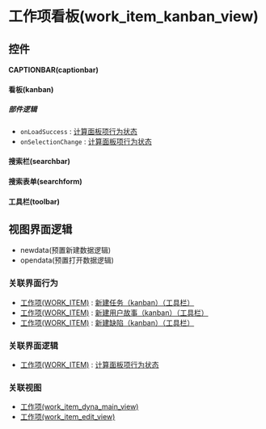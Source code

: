 # 工作项看板(work_item_kanban_view)  <!-- {docsify-ignore-all} -->



## 控件
#### CAPTIONBAR(captionbar)
#### 看板(kanban)

##### 部件逻辑
* `onLoadSuccess` : [计算面板项行为状态](module/ProjMgmt/work_item/uilogic/calc_kanban_item_action_state)
* `onSelectionChange` : [计算面板项行为状态](module/ProjMgmt/work_item/uilogic/calc_kanban_item_action_state)
#### 搜索栏(searchbar)
#### 搜索表单(searchform)
#### 工具栏(toolbar)

## 视图界面逻辑
  * newdata(预置新建数据逻辑)
  * opendata(预置打开数据逻辑)


### 关联界面行为
  * [工作项(WORK_ITEM)](module/ProjMgmt/work_item) : [新建任务（kanban）（工具栏）](module/ProjMgmt/work_item#界面行为)
  * [工作项(WORK_ITEM)](module/ProjMgmt/work_item) : [新建用户故事（kanban）（工具栏）](module/ProjMgmt/work_item#界面行为)
  * [工作项(WORK_ITEM)](module/ProjMgmt/work_item) : [新建缺陷（kanban）（工具栏）](module/ProjMgmt/work_item#界面行为)

### 关联界面逻辑
  * [工作项(WORK_ITEM)](module/ProjMgmt/work_item) : [计算面板项行为状态](module/ProjMgmt/work_item/uilogic/calc_kanban_item_action_state)

### 关联视图
  * [工作项(work_item_dyna_main_view)](app/view/work_item_dyna_main_view)
  * [工作项(work_item_edit_view)](app/view/work_item_edit_view)

<script>
 const { createApp } = Vue
  createApp({
    data() {
      return {

      }
    }
  }).use(ElementPlus).mount('#app')
</script>